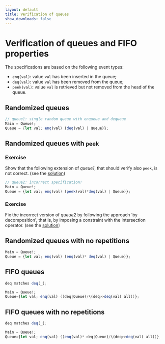 ```yaml
---
layout: default
title: Verification of queues 
show_downloads: false
---
```

# Verification of queues and FIFO properties

The specifications are based on the following event types:
* `enq(val)`: value `val` has been inserted in the queue;
* `deq(val)`: value `val` has been removed from the queue;
* `peek(val)`: value `val` is retrieved but not removed from the head of the queue.

## Randomized queues

```js
// queue1: single random queue with enqueue and dequeue 
Main = Queue!; 
Queue = {let val; enq(val) (deq(val) | Queue)}; 
```

## Randomized queues with `peek`

### Exercise
Show that the following extension of *queue1*, that should verify also `peek`, is not correct. (see the [solution](solution-queue1.md))

```js
// queue2: incorrect specification!
Main = Queue!; 
Queue = {let val; enq(val) (peek(val)*deq(val) | Queue)}; 
 ```

### Exercise
Fix the incorrect version of *queue2* by following the approach 'by decomposition', that is, by imposing a constraint with the intersection operator.
(see the [solution](solution-queue2.md))


## Randomized queues with no repetitions

```js
Main = Queue!; 
Queue = {let val; enq(val) (enq(val)* deq(val) | Queue)}; 
```

## FIFO queues

```js
deq matches deq(_);

Main = Queue!; 
Queue={let val; enq(val) ((deq|Queue)/\(deq>>deq(val) all))};
```

## FIFO queues with no repetitions

```js
deq matches deq(_);

Main = Queue!; 
Queue={let val; enq(val) ((enq(val)* deq|Queue)/\(deq>>deq(val) all))};
```

